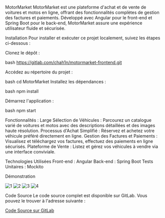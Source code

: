 MotorMarket
MotorMarket est une plateforme d'achat et de vente de voitures et motos en ligne, offrant des fonctionnalités complètes de gestion des factures et paiements. Développé avec Angular pour le front-end et Spring Boot pour le back-end, MotorMarket assure une expérience utilisateur fluide et sécurisée.

Installation
Pour installer et exécuter ce projet localement, suivez les étapes ci-dessous :

Clonez le dépôt :

bash
https://gitlab.com/chah1n/motormarket-frontend.git

Accédez au répertoire du projet :

bash
cd MotorMarket
Installez les dépendances :

bash
npm install

Démarrez l'application :

bash
npm start

Fonctionnalités :
Large Sélection de Véhicules : Parcourez un catalogue varié de voitures et motos avec des descriptions détaillées et des images haute résolution.
Processus d'Achat Simplifié : Réservez et achetez votre véhicule préféré directement en ligne.
Gestion des Factures et Paiements : Visualisez et téléchargez vos factures, effectuez des paiements en ligne sécurisés.
Plateforme de Vente : Listez et gérez vos véhicules à vendre via une interface conviviale.

Technologies Utilisées
Front-end : Angular
Back-end : Spring Boot
Tests Unitaires : Mockito

Démonstration

![1](https://github.com/user-attachments/assets/207f2289-c5eb-476d-b4e0-68da4ac1986a)
![2](https://github.com/user-attachments/assets/d5307eed-9698-4145-8a56-16d3f2383ce2)
![3](https://github.com/user-attachments/assets/8d98e9ed-ca9a-4259-9a47-559df6da626e)
![4](https://github.com/user-attachments/assets/0fb1920e-8cbd-42ff-984a-c1ed1ed15edb)

Code Source
Le code source complet est disponible sur GitLab. Vous pouvez le trouver à l'adresse suivante :

[Code Source sur GitLab
](https://gitlab.com/chah1n/motormarket-frontend.git)











